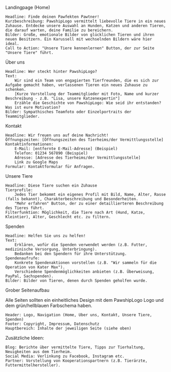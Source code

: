 Landingpage (Home)

    Headline: Finde deinen Pawfekten Pawtner!
    Kurzbeschreibung: PawshipLogo vermittelt liebevolle Tiere in ein neues Zuhause. Entdecke unsere Auswahl an Hunden, Katzen und anderen Tieren, die darauf warten, deine Familie zu bereichern.
    Bilder: Große, emotionale Bilder von glücklichen Tieren und ihren neuen Besitzern. Ein Karussell mit wechselnden Bildern wäre hier ideal.
    Call to Action: "Unsere Tiere kennenlernen" Button, der zur Seite "Unsere Tiere" führt.

Über uns

    Headline: Wer steckt hinter PawshipLogo?
    Text:
        Wir sind ein Team von engagierten Tierfreunden, die es sich zur Aufgabe gemacht haben, verlassenen Tieren ein neues Zuhause zu schenken.
        [Kurze Vorstellung der Teammitglieder mit Foto, Name und kurzer Beschreibung - z.B. "Lisa, unsere Katzenexpertin"]
        Erzähle die Geschichte von PawshipLogo: Wie seid ihr entstanden? Was ist eure Motivation?
    Bilder: Sympathisches Teamfoto oder Einzelportraits der Teammitglieder.

Kontakt

    Headline: Wir freuen uns auf deine Nachricht!
    Öffnungszeiten: [Öffnungszeiten des Tierheims/der Vermittlungsstelle]
    Kontaktinformationen:
        E-Mail: [entfernte E-Mail-Adresse] (Beispiel)
        Telefon: 01234 567890 (Beispiel)
        Adresse: [Adresse des Tierheims/der Vermittlungsstelle]
        Link zu Google Maps
    Formular: Kontaktformular für Anfragen.

Unsere Tiere

    Headline: Diese Tiere suchen ein Zuhause
    Tierprofile:
        Jedes Tier bekommt ein eigenes Profil mit Bild, Name, Alter, Rasse (falls bekannt), Charakterbeschreibung und Besonderheiten.
        "Mehr erfahren" Button, der zu einer detaillierteren Beschreibung des Tieres führt.
    Filterfunktion: Möglichkeit, die Tiere nach Art (Hund, Katze, Kleintier), Alter, Geschlecht etc. zu filtern.

Spenden

    Headline: Helfen Sie uns zu helfen!
    Text:
        Erklären, wofür die Spenden verwendet werden (z.B. Futter, medizinische Versorgung, Unterbringung).
        Bedanken bei den Spendern für ihre Unterstützung.
    Spendenaufrufe:
        Konkrete Spendenaktionen vorstellen (z.B. "Wir sammeln für die Operation von Kater Max").
        Verschiedene Spendenmöglichkeiten anbieten (z.B. Überweisung, PayPal, Sachspenden).
    Bilder: Bilder von Tieren, denen durch Spenden geholfen wurde.

Grober Seitenaufbau

Alle Seiten sollten ein einheitliches Design mit dem PawshipLogo Logo und dem grün/hellblauen Farbschema haben.

    Header: Logo, Navigation (Home, Über uns, Kontakt, Unsere Tiere, Spenden)
    Footer: Copyright, Impressum, Datenschutz
    Hauptbereich: Inhalte der jeweiligen Seite (siehe oben)

Zusätzliche Ideen:

    Blog: Berichte über vermittelte Tiere, Tipps zur Tierhaltung, Neuigkeiten aus dem Tierheim.
    Social Media: Verlinkung zu Facebook, Instagram etc.
    Partner: Vorstellung von Kooperationspartnern (z.B. Tierärzte, Futtermittelhersteller).
